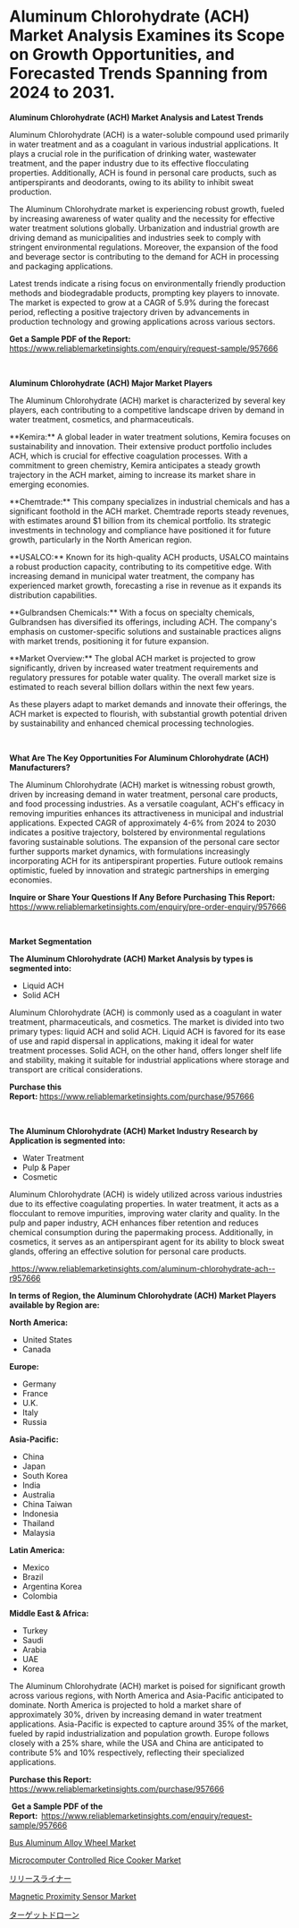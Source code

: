 <p><h1>Aluminum Chlorohydrate (ACH) Market Analysis Examines its Scope on Growth Opportunities, and Forecasted Trends Spanning from 2024 to 2031.</h1></p><p><strong>Aluminum Chlorohydrate (ACH) Market Analysis and Latest Trends</strong></p>
<p><p>Aluminum Chlorohydrate (ACH) is a water-soluble compound used primarily in water treatment and as a coagulant in various industrial applications. It plays a crucial role in the purification of drinking water, wastewater treatment, and the paper industry due to its effective flocculating properties. Additionally, ACH is found in personal care products, such as antiperspirants and deodorants, owing to its ability to inhibit sweat production.</p><p>The Aluminum Chlorohydrate market is experiencing robust growth, fueled by increasing awareness of water quality and the necessity for effective water treatment solutions globally. Urbanization and industrial growth are driving demand as municipalities and industries seek to comply with stringent environmental regulations. Moreover, the expansion of the food and beverage sector is contributing to the demand for ACH in processing and packaging applications.</p><p>Latest trends indicate a rising focus on environmentally friendly production methods and biodegradable products, prompting key players to innovate. The market is expected to grow at a CAGR of 5.9% during the forecast period, reflecting a positive trajectory driven by advancements in production technology and growing applications across various sectors.</p></p>
<p><strong>Get a Sample PDF of the Report:&nbsp;</strong> <a href="https://www.reliablemarketinsights.com/enquiry/request-sample/957666">https://www.reliablemarketinsights.com/enquiry/request-sample/957666</a></p>
<p>&nbsp;</p>
<p><strong>Aluminum Chlorohydrate (ACH) Major Market Players</strong></p>
<p><p>The Aluminum Chlorohydrate (ACH) market is characterized by several key players, each contributing to a competitive landscape driven by demand in water treatment, cosmetics, and pharmaceuticals. </p><p>**Kemira:** A global leader in water treatment solutions, Kemira focuses on sustainability and innovation. Their extensive product portfolio includes ACH, which is crucial for effective coagulation processes. With a commitment to green chemistry, Kemira anticipates a steady growth trajectory in the ACH market, aiming to increase its market share in emerging economies.</p><p>**Chemtrade:** This company specializes in industrial chemicals and has a significant foothold in the ACH market. Chemtrade reports steady revenues, with estimates around $1 billion from its chemical portfolio. Its strategic investments in technology and compliance have positioned it for future growth, particularly in the North American region.</p><p>**USALCO:** Known for its high-quality ACH products, USALCO maintains a robust production capacity, contributing to its competitive edge. With increasing demand in municipal water treatment, the company has experienced market growth, forecasting a rise in revenue as it expands its distribution capabilities.</p><p>**Gulbrandsen Chemicals:** With a focus on specialty chemicals, Gulbrandsen has diversified its offerings, including ACH. The company's emphasis on customer-specific solutions and sustainable practices aligns with market trends, positioning it for future expansion.</p><p>**Market Overview:** The global ACH market is projected to grow significantly, driven by increased water treatment requirements and regulatory pressures for potable water quality. The overall market size is estimated to reach several billion dollars within the next few years.</p><p>As these players adapt to market demands and innovate their offerings, the ACH market is expected to flourish, with substantial growth potential driven by sustainability and enhanced chemical processing technologies.</p></p>
<p>&nbsp;</p>
<p><strong>What Are The Key Opportunities For Aluminum Chlorohydrate (ACH) Manufacturers?</strong></p>
<p><p>The Aluminum Chlorohydrate (ACH) market is witnessing robust growth, driven by increasing demand in water treatment, personal care products, and food processing industries. As a versatile coagulant, ACH's efficacy in removing impurities enhances its attractiveness in municipal and industrial applications. Expected CAGR of approximately 4-6% from 2024 to 2030 indicates a positive trajectory, bolstered by environmental regulations favoring sustainable solutions. The expansion of the personal care sector further supports market dynamics, with formulations increasingly incorporating ACH for its antiperspirant properties. Future outlook remains optimistic, fueled by innovation and strategic partnerships in emerging economies.</p></p>
<p><strong>Inquire or Share Your Questions If Any Before Purchasing This Report:</strong> <a href="https://www.reliablemarketinsights.com/enquiry/pre-order-enquiry/957666">https://www.reliablemarketinsights.com/enquiry/pre-order-enquiry/957666</a></p>
<p>&nbsp;</p>
<p><strong>Market Segmentation</strong></p>
<p><strong>The Aluminum Chlorohydrate (ACH) Market Analysis by types is segmented into:</strong></p>
<p><ul><li>Liquid ACH</li><li>Solid ACH</li></ul></p>
<p><p>Aluminum Chlorohydrate (ACH) is commonly used as a coagulant in water treatment, pharmaceuticals, and cosmetics. The market is divided into two primary types: liquid ACH and solid ACH. Liquid ACH is favored for its ease of use and rapid dispersal in applications, making it ideal for water treatment processes. Solid ACH, on the other hand, offers longer shelf life and stability, making it suitable for industrial applications where storage and transport are critical considerations.</p></p>
<p><strong>Purchase this Report:&nbsp;</strong><a href="https://www.reliablemarketinsights.com/purchase/957666">https://www.reliablemarketinsights.com/purchase/957666</a></p>
<p>&nbsp;</p>
<p><strong>The Aluminum Chlorohydrate (ACH) Market Industry Research by Application is segmented into:</strong></p>
<p><ul><li>Water Treatment</li><li>Pulp & Paper</li><li>Cosmetic</li></ul></p>
<p><p>Aluminum Chlorohydrate (ACH) is widely utilized across various industries due to its effective coagulating properties. In water treatment, it acts as a flocculant to remove impurities, improving water clarity and quality. In the pulp and paper industry, ACH enhances fiber retention and reduces chemical consumption during the papermaking process. Additionally, in cosmetics, it serves as an antiperspirant agent for its ability to block sweat glands, offering an effective solution for personal care products.</p></p>
<p><a href="https://www.reliablemarketinsights.com/aluminum-chlorohydrate-ach--r957666">&nbsp;https://www.reliablemarketinsights.com/aluminum-chlorohydrate-ach--r957666</a></p>
<p><strong>In terms of Region, the Aluminum Chlorohydrate (ACH) Market Players available by Region are:</strong></p>
<p>
    <p> <strong> North America: </strong>
        <ul>
            <li>United States</li>
            <li>Canada</li>
        </ul>
        </p> 
    <p> <strong> Europe: </strong>
        <ul>
            <li>Germany</li>
            <li>France</li>
            <li>U.K.</li>
            <li>Italy</li>
            <li>Russia</li>
        </ul>
        </p> 
    <p> <strong> Asia-Pacific: </strong>
        <ul>
            <li>China</li>
            <li>Japan</li>
            <li>South Korea</li>
            <li>India</li>
            <li>Australia</li>
            <li>China Taiwan</li>
            <li>Indonesia</li>
            <li>Thailand</li>
            <li>Malaysia</li>
        </ul>
        </p> 
    <p> <strong> Latin America: </strong>
        <ul>
            <li>Mexico</li>
            <li>Brazil</li>
            <li>Argentina Korea</li>
            <li>Colombia</li>
        </ul>
        </p> 
    <p> <strong> Middle East & Africa: </strong>
        <ul>
            <li>Turkey</li>
            <li>Saudi</li>
            <li>Arabia</li>
            <li>UAE</li>
            <li>Korea</li>
        </ul>
    </p>
    </p>
<p><p>The Aluminum Chlorohydrate (ACH) market is poised for significant growth across various regions, with North America and Asia-Pacific anticipated to dominate. North America is projected to hold a market share of approximately 30%, driven by increasing demand in water treatment applications. Asia-Pacific is expected to capture around 35% of the market, fueled by rapid industrialization and population growth. Europe follows closely with a 25% share, while the USA and China are anticipated to contribute 5% and 10% respectively, reflecting their specialized applications.</p></p>
<p><strong>Purchase this Report: </strong><a href="https://www.reliablemarketinsights.com/purchase/957666">https://www.reliablemarketinsights.com/purchase/957666</a></p>
<p>&nbsp;<strong>Get a Sample PDF of the Report:&nbsp;&nbsp;</strong><a href="https://www.reliablemarketinsights.com/enquiry/request-sample/957666">https://www.reliablemarketinsights.com/enquiry/request-sample/957666</a></p>
<p><strong></strong></p>
<p><p><a href="https://issuu.com/reportprime-2/docs/bus-aluminum-alloy-wheel-market-siz_23bd7e9de02826">Bus Aluminum Alloy Wheel Market</a></p><p><a href="https://www.linkedin.com/pulse/navigating-global-microcomputer-controlled-rice-cooker-market-3vnlf?trackingId=acyuWqYqRqKePGMVQa3RjQ%3D%3D">Microcomputer Controlled Rice Cooker Market</a></p><p><a href="https://medium.com/@ryanmarc1930/release-liner-market-%E3%81%AF-%E3%82%B3%E3%82%B9%E3%83%88%E7%AE%A1%E7%90%86%E3%81%A8%E5%8A%B9%E7%8E%87%E5%90%91%E4%B8%8A%E3%82%92%E5%84%AA%E5%85%88%E3%81%97%E3%81%BE%E3%81%99-%E3%81%95%E3%82%89%E3%81%AB-%E5%A0%B1%E5%91%8A%E6%9B%B8%E3%81%AF%E5%B8%82%E5%A0%B4%E3%81%AE%E9%9C%80%E8%A6%81%E9%9D%A2%E3%81%A8%E4%BE%9B%E7%B5%A6%E9%9D%A2%E3%81%AE%E4%B8%A1%E6%96%B9%E3%82%92%E3%82%AB%E3%83%90%E3%83%BC%E3%81%97%E3%81%A6%E3%81%84%E3%81%BE%E3%81%99-release-liner-%E5%B8%82%E5%A0%B4%E3%81%AF-2024-%E3%81%8B%E3%82%89-6e8a5325392c">リリースライナー</a></p><p><a href="https://www.linkedin.com/pulse/magnetic-proximity-sensor-market-essentials-key-players-demand-acb5c?trackingId=IW4Y7y6vRGqpVPwrW5%2Bbqw%3D%3D">Magnetic Proximity Sensor Market</a></p><p><a href="https://medium.com/@ryanmarc1930/target-drone-market-%E3%81%AE%E3%82%B0%E3%83%AD%E3%83%BC%E3%83%90%E3%83%AB%E5%B8%82%E5%A0%B4%E6%A6%82%E8%A6%81%E3%81%AF-%E4%B8%96%E7%95%8C%E3%81%8A%E3%82%88%E3%81%B3%E4%B8%BB%E8%A6%81%E5%B8%82%E5%A0%B4%E3%81%AB%E3%81%8A%E3%81%91%E3%82%8B%E6%A5%AD%E7%95%8C%E3%81%AB%E5%BD%B1%E9%9F%BF%E3%82%92%E4%B8%8E%E3%81%88%E3%82%8B%E4%B8%BB%E8%A6%81%E3%81%AA%E3%83%88%E3%83%AC%E3%83%B3%E3%83%89%E3%81%AB%E3%81%A4%E3%81%84%E3%81%A6-%E7%8B%AC%E8%87%AA%E3%81%AE%E8%A6%96%E7%82%B9%E3%82%92%E6%8F%90%E4%BE%9B%E3%81%97%E3%81%BE%E3%81%99-26ca6b4e6ed5">ターゲットドローン</a></p></p>